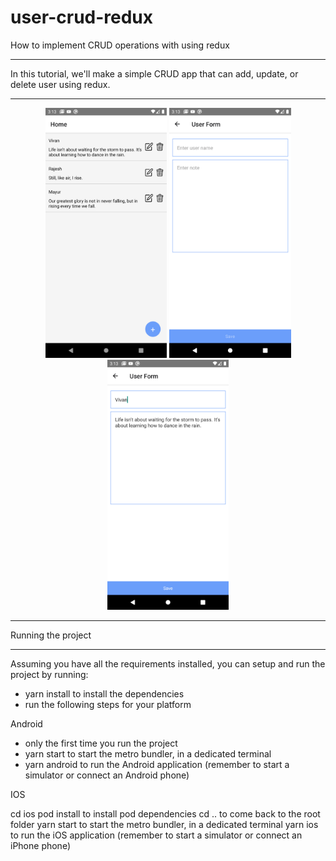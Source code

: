 # user-crud-redux
 

 How to implement CRUD operations with using redux
 <hr />
 In this tutorial, we'll make a simple CRUD app that can add, update, or delete user using redux.
  <hr />
 <div align="center">
    <img src="src/ScreenShot/Screenshot_1595929408.png" alt="Screenshot" height="400px width="300px"</img>
    <img src="src/ScreenShot/Screenshot_1595929412.png" alt="Screenshot" height="400px width="300px"</img>                                     
    <img src="src/ScreenShot/Screenshot_1595929425.png" alt="Screenshot" height="400px width="300px"</img> 
</div>
<hr />                                                                                                
Running the project
<hr /> 
Assuming you have all the requirements installed, you can setup and run the project by running:

* yarn install to install the dependencies
* run the following steps for your platform

Android

 * only the first time you run the project
 * yarn start to start the metro bundler, in a dedicated terminal
 * yarn android to run the Android application (remember to start a simulator or connect an Android phone)
 
IOS

cd ios
pod install to install pod dependencies
cd .. to come back to the root folder
yarn start to start the metro bundler, in a dedicated terminal
yarn ios to run the iOS application (remember to start a simulator or connect an iPhone phone)
